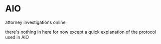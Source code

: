 # AIO
attorney investigations online

there's nothing in here for now except a quick explanation of the protocol used in AIO
